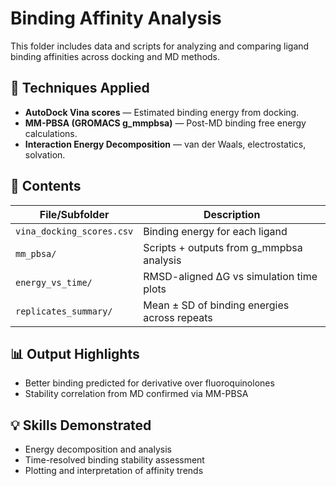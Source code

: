 # Binding Affinity Analysis

This folder includes data and scripts for analyzing and comparing ligand binding affinities across docking and MD methods.

## 🔬 Techniques Applied
- **AutoDock Vina scores** — Estimated binding energy from docking.
- **MM-PBSA (GROMACS g_mmpbsa)** — Post-MD binding free energy calculations.
- **Interaction Energy Decomposition** — van der Waals, electrostatics, solvation.

## 📁 Contents
| File/Subfolder | Description |
|----------------|-------------|
| `vina_docking_scores.csv` | Binding energy for each ligand |
| `mm_pbsa/` | Scripts + outputs from g_mmpbsa analysis |
| `energy_vs_time/` | RMSD-aligned ΔG vs simulation time plots |
| `replicates_summary/` | Mean ± SD of binding energies across repeats |

## 📊 Output Highlights
- Better binding predicted for derivative over fluoroquinolones
- Stability correlation from MD confirmed via MM-PBSA

## 💡 Skills Demonstrated
- Energy decomposition and analysis
- Time-resolved binding stability assessment
- Plotting and interpretation of affinity trends
